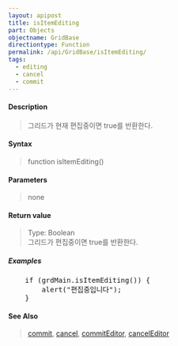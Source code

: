 ```yaml
---
layout: apipost
title: isItemEditing
part: Objects
objectname: GridBase
directiontype: Function
permalink: /api/GridBase/isItemEditing/
tags:
  - editing
  - cancel
  - commit
---
```



#### Description

> 그리드가 현재 편집중이면 true를 반환한다.

#### Syntax

> function isItemEditing()

#### Parameters

> none

#### Return value

> Type: Boolean  
> 그리드가 편집중이면 true를 반환한다.

##### Examples 

<pre class="prettyprint">
    if (grdMain.isItemEditing()) {
        alert("편집중입니다");
    }
</pre>

#### See Also
> [commit](/api/GridBase/commit), [cancel](/api/GridBase/cancel), [commitEditor](/api/GridBase/commitEditor), [cancelEditor](/api/GridBase/cancelEditor)